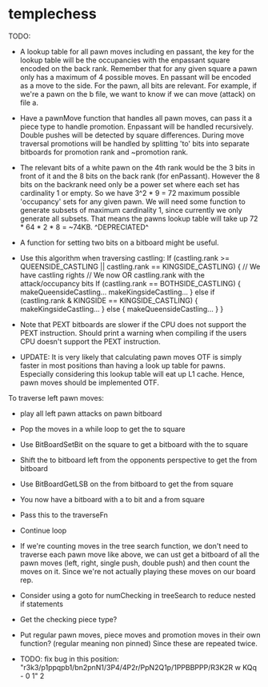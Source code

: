 # templechess

TODO:

- A lookup table for all pawn moves including en passant, the key for
  the lookup table will be the occupancies with the enpassant square
  encoded on the back rank. Remember that for any given square a pawn
  only has a maximum of 4 possible moves. En passant will be encoded
  as a move to the side. For the pawn, all bits are relevant. For example,
  if we're a pawn on the b file, we want to know if we can move (attack) on file a.
- Have a pawnMove function that handles all pawn moves, can pass it a
  piece type to handle promotion. Enpassant will be handled recursively.
  Double pushes will be detected by square differences. During move traversal
  promotions will be handled by splitting 'to' bits into separate bitboards for
  promotion rank and ~promotion rank.
- The relevant bits of a white pawn on the 4th rank would be the 3 bits in front of it
  and the 8 bits on the back rank (for enPassant). However the 8 bits on the backrank need
  only be a power set where each set has cardinality 1 or empty. So we have 3^2 * 9 = 72
  maximum possible 'occupancy' sets for any given pawn. We will need some function to generate
  subsets of maximum cardinality 1, since currently we only generate all subsets. That means the
  pawns lookup table will take up 72 * 64 * 2 * 8 = ~74KB.
  ^DEPRECIATED^

- A function for setting two bits on a bitboard might be useful.
- Use this algorithm when traversing castling:
  If (castling.rank >= QUEENSIDE_CASTLING || castling.rank == KINGSIDE_CASTLING) {
    // We have castling rights
    // We now OR castling.rank with the attack/occupancy bits
    If (castling.rank == BOTHSIDE_CASTLING) {
      makeQueensideCastling...
      makeKingsideCastling...
    } else if (castling.rank & KINGSIDE == KINGSIDE_CASTLING) {
      makeKingsideCastling...
    } else {
      makeQueensideCastling...
    }
  }
- Note that PEXT bitboards are slower if the CPU does not support the PEXT instruction. Should
  print a warning when compiling if the users CPU doesn't support the PEXT instruction.

- UPDATE: It is very likely that calculating pawn moves OTF is simply faster in most positions
  than having a look up table for pawns. Especially considering this lookup table will eat up
  L1 cache. Hence, pawn moves should be implemented OTF.

To traverse left pawn moves:
- play all left pawn attacks on pawn bitboard
- Pop the moves in a while loop to get the to square
- Use BitBoardSetBit on the square to get a bitboard with the to square
- Shift the to bitboard left from the opponents perspective to get the from bitboard
- Use BitBoardGetLSB on the from bitboard to get the from square
- You now have a bitboard with a to bit and a from square
- Pass this to the traverseFn
- Continue loop

- If we're counting moves in the tree search function, we don't need to traverse each
  pawn move like above, we can ust get a bitboard of all the pawn moves (left, right, single push, double push)
  and then count the moves on it. Since we're not actually playing these moves on our
  board rep.

- Consider using a goto for numChecking in treeSearch to reduce nested if statements

- Get the checking piece type?

- Put regular pawn moves, piece moves and promotion moves in their own function? (regular meaning non pinned)
  Since these are repeated twice.

- TODO: fix bug in this position: "r3k3/p1ppqpb1/bn2pnN1/3P4/4P2r/PpN2Q1p/1PPBBPPP/R3K2R w KQq - 0 1" 2